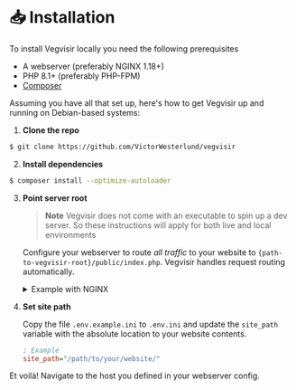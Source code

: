 # 📥 Installation

To install Vegvisir locally you need the following prerequisites
* A webserver (preferably NGINX 1.18+)
* PHP 8.1+ (preferably PHP-FPM)
* [Composer](https://getcomposer.org/)

Assuming you have all that set up, here's how to get Vegvisir up and running on Debian-based systems:


1. **Clone the repo**
```sh
$ git clone https://github.com/VictorWesterlund/vegvisir
```

2. **Install dependencies**
```sh
$ composer install --optimize-autoloader
```

3. **Point server root**
   
   > **Note** Vegvisir does not come with an executable to spin up a dev server. So these instructions will apply for both live and local environments
   
   Configure your webserver to route *all traffic* to your website to `{path-to-vegvisir-root}/public/index.php`. Vegvisir handles request routing automatically.
   
   <details>
   <summary>Example with NGINX</summary>
   
   * Point the root of a virtual host on your webserver to the `/public` folder in this repo.
      - This location should redirect all URIs to the `/public/index.php` file. This in turn
        will spin up the internal request router which will handle API calls and everything.
        
        ```nginx
        root /path/to/vegvisir/public;
        
        location ~ /* {
           try_files /index.php =503;
           
           # You need to comment-out the "try_files" line in fastcgi-php.conf as we define it here instead
           include snippets/fastcgi-php.conf;
           fastcgi_pass unix:/run/php/php8.1-fpm.sock;
        } 
        ```
        
        
   * ⚡ (Optional) For better performance with NGINX: Add a location for your `/assets/*` folder in your webpage (not Vegvisir)
     - NGINX is really good at serving static content. Bypass the `fastcgi_proxy` by matching a
       location block for all requests to `/assets/*` with the following:
       
       ```nginx
       location ~ /assets/* {
           root /path/to/your/website/assets;
           try_files $uri $uri/ =404;
           # ... other stuff
       }
       ```
       
       This step is of course not required. Vegvisir will serve static assets automatically, but letting NGINX handle them directly is much faster.
   </details>
       
4. **Set site path**

   Copy the file `.env.example.ini` to `.env.ini` and update the `site_path` variable with the absolute location to your website contents.
   
   ```ini
   ; Example
   site_path="/path/to/your/website/"
   ```
   
Et voilà! Navigate to the host you defined in your webserver config.
